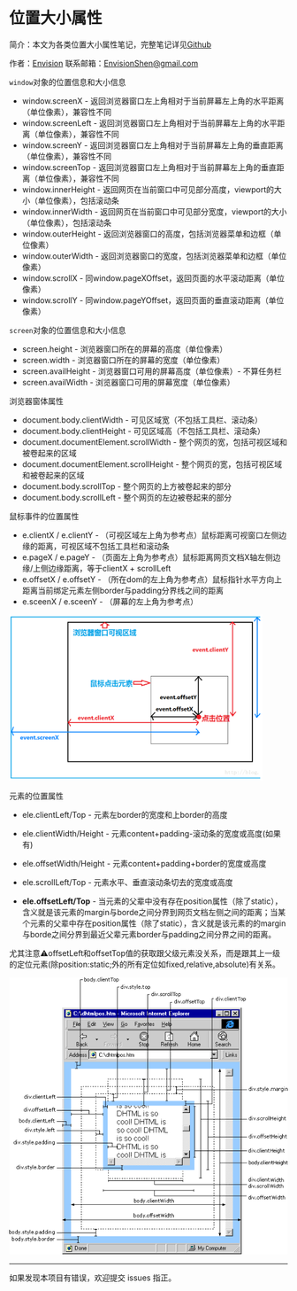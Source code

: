 # 位置大小属性

简介：本文为各类位置大小属性笔记，完整笔记详见[Github](https://github.com/MrEnvision/Front-end_learning_notes)

作者：[Envision](https://github.com/MrEnvision)         联系邮箱：[EnvisionShen@gmail.com](mailto:EnvisionShen@gmail.com)



`window`对象的位置信息和大小信息

- window.screenX - 返回浏览器窗口左上角相对于当前屏幕左上角的水平距离（单位像素），兼容性不同
- window.screenLeft  - 返回浏览器窗口左上角相对于当前屏幕左上角的水平距离（单位像素），兼容性不同
- window.screenY - 返回浏览器窗口左上角相对于当前屏幕左上角的垂直距离（单位像素），兼容性不同
- window.screenTop - 返回浏览器窗口左上角相对于当前屏幕左上角的垂直距离（单位像素），兼容性不同
- window.innerHeight - 返回网页在当前窗口中可见部分高度，viewport的大小（单位像素），包括滚动条
- window.innerWidth - 返回网页在当前窗口中可见部分宽度，viewport的大小（单位像素），包括滚动条
- window.outerHeight - 返回浏览器窗口的高度，包括浏览器菜单和边框（单位像素）
- window.outerWidth - 返回浏览器窗口的宽度，包括浏览器菜单和边框（单位像素）
- window.scrollX - 同window.pageXOffset，返回页面的水平滚动距离（单位像素）
- window.scrollY - 同window.pageYOffset，返回页面的垂直滚动距离（单位像素）



`screen`对象的位置信息和大小信息

- screen.height - 浏览器窗口所在的屏幕的高度（单位像素）
- screen.width - 浏览器窗口所在的屏幕的宽度（单位像素）
- screen.availHeight - 浏览器窗口可用的屏幕高度（单位像素）- 不算任务栏
- screen.availWidth - 浏览器窗口可用的屏幕宽度（单位像素）



浏览器窗体属性

- document.body.clientWidth - 可见区域宽（不包括工具栏、滚动条）
- document.body.clientHeight - 可见区域高（不包括工具栏、滚动条）
- document.documentElement.scrollWidth - 整个网页的宽，包括可视区域和被卷起来的区域
- document.documentElement.scrollHeight - 整个网页的宽，包括可视区域和被卷起来的区域
- document.body.scrollTop - 整个网页的上方被卷起来的部分
- document.body.scrollLeft - 整个网页的左边被卷起来的部分



鼠标事件的位置属性

- e.clientX / e.clientY - （可视区域左上角为参考点）鼠标距离可视窗口左侧边缘的距离，可视区域不包括工具栏和滚动条
- e.pageX / e.pageY - （页面左上角为参考点）鼠标距离网页文档X轴左侧边缘/上侧边缘距离，等于clientX + scrollLeft
- e.offsetX / e.offsetY  - （所在dom的左上角为参考点）鼠标指针水平方向上距离当前绑定元素左侧border与padding分界线之间的距离
- e.sceenX / e.sceenY   - （屏幕的左上角为参考点）

<img src='img/pic1.png' height=300>



元素的位置属性

- ele.clientLeft/Top - 元素左border的宽度和上border的高度
- ele.clientWidth/Height - 元素content+padding-滚动条的宽度或高度(如果有)
- ele.offsetWidth/Height - 元素content+padding+border的宽度或高度
- ele.scrollLeft/Top - 元素水平、垂直滚动条切去的宽度或高度

- **ele.offsetLeft/Top** - 当元素的父辈中没有存在position属性（除了static），含义就是该元素的margin与borde之间分界到网页文档左侧之间的距离；当某个元素的父辈中存在position属性（除了static），含义就是该元素的的margin与borde之间分界到最近父辈元素border与padding之间分界之间的距离。

尤其注意⚠️offsetLeft和offsetTop值的获取跟父级元素没关系，而是跟其上一级的定位元素(除position:static;外的所有定位如fixed,relative,absolute)有关系。

<img src='img/pic2.gif' height=500>



------

如果发现本项目有错误，欢迎提交 issues 指正。